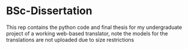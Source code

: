 # BSc-Dissertation

This rep contains the python code and final thesis for my undergraduate project of a working web-based translator, note the models for the translations are not uploaded due to size restrictions
